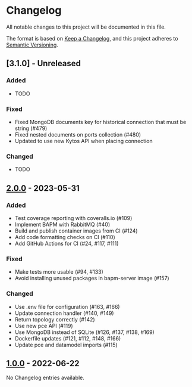 # Changelog

All notable changes to this project will be documented in this file.

The format is based on [Keep a Changelog](https://keepachangelog.com/en/1.0.0/),
and this project adheres to [Semantic Versioning](https://semver.org/spec/v2.0.0.html).

## [3.1.0] - Unreleased

### Added

- TODO

### Fixed

- Fixed MongoDB documents key for historical connection that must be string (#479)
- Fixed nested documents on ports collection (#480)
- Updated to use new Kytos API when placing connection

### Changed

- TODO


## [2.0.0] - 2023-05-31

### Added

- Test coverage reporting with coveralls.io (#109)
- Implement BAPM with RabbitMQ (#40)
- Build and publish container images from CI (#124)
- Add code formatting checks on CI (#110)
- Add GitHub Actions for CI (#24, #117, #111)

### Fixed

- Make tests more usable (#94, #133)
- Avoid installing unused packages in bapm-server image (#157)

### Changed

- Use .env file for configuration (#163, #166)
- Update connection handler (#140, #149)
- Return topology correctly (#142)
- Use new pce API (#119)
- Use MongoDB instead of SQLite (#126, #137, #138, #169)
- Dockerfile updates (#121, #112, #148, #166)
- Update pce and datamodel imports (#115)


## [1.0.0] - 2022-06-22

No Changelog entries available.


[2.0.0]: https://github.com/atlanticwave-sdx/sdx-controller/compare/1.0.0...2.0.0
[1.0.0]: https://github.com/atlanticwave-sdx/sdx-controller/compare/d06e415...1.0.0
